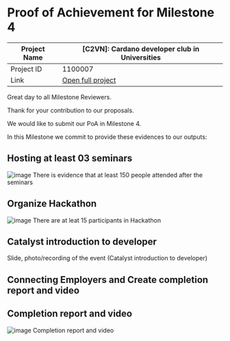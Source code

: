#  Proof of Achievement for Milestone 4
|  Project Name |  [C2VN]: Cardano developer club in Universities |
| ------------ | ------------ |
| Project ID  | 1100007  |
|  Link  |  [Open full project](https://projectcatalyst.io/funds/11/cardano-open-ecosystem/c2vn-cardano-developer-club-in-universities-3e95c) |


Great day to all Milestone Reviewers.

Thank for your contribution to our proposals.

We would like to submit our PoA in Milestone 4. 

In this Milestone we commit to provide these evidences to our outputs:

## Hosting at least 03 seminars
![image](https://github.com/cardano2vn/fund11/assets/107251579/f66f7781-f0d4-4484-ba90-fca84ed042a7)
There is evidence that at least 150 people attended after the seminars

## Organize Hackathon
![image](https://github.com/cardano2vn/fund11/assets/107251579/702f0931-8041-4e6b-9969-b13721c5d6a8)
There are at leat 15 participants in Hackathon

## Catalyst introduction to developer
Slide, photo/recording of the event (Catalyst introduction to developer)

## Connecting Employers and Create completion report and video




## Completion report and video
![image](https://github.com/cardano2vn/fund11/assets/107251579/f8cf0253-a7cd-4634-ba2d-2f1cdc75abb3)
Completion report and video 
